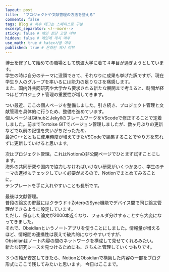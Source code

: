 ```yaml
---
layout: post
title:  "プロジェクトや文献管理の方法を整える"
comments: false
tags: Blog # 복수 태그는 스페이스로 구분
excerpt_separator: <!--more-->
sticky: false # 메인 상단 고정 여부
hidden: false # 메인에 게시 여부
use_math: true # katex사용 여부
published: true # 온라인 게시 여부
---
```

<!-- 줄바꿈: 문장 뒤에 스페이스 두번 -->
<!-- 문단 바꿈: 엔터 두번 -->

博士を修了して始めての職場として筑波大学に着て４年目が過ぎようとしています。  
学生の時は自分のテーマに没頭できて、それなりに成果も挙げた訳ですが、現在学生９人のグループを率いるには能力の足りなさを痛感します。  
また、国内外共同研究や大学から要求される新たな展開まで考えると、時間が経つほどプロジェクト管理の重要性が増してきます。  

つい最近、ここの個人ページを整備しました。引き続き、プロジェクト管理と文献管理を具体的に行うため、整備を進めています。  
個人ページはGithubとJekyllのフレームワークをVScodeで修正することで定着しました。前までTortoise GITでバージョン管理しましたが、数ヶ月ぶりの更新などで以前の記憶を失いがちだったため、  
最近C++とともに使用頻度が増えてきたVSCodeで編集することでやり方を忘れずに更新していけると思います。

次はプロジェクト管理。これはNotionの非公開ページでひとまず試すことにします。  
海外の共同研究や国内で協力しなければいけない研究がいくつかあり、学生のテーマの進捗もチェックしていく必要があるので、Notionでまとめてみることに。  
テンプレートを手に入れやすいことも長所です。

最後は文献管理。  
普段の論文の貯蔵にはクラウド＋ZoteroのSync機能でデバイス間で同じ論文管理ができるように設定しています。  
ただし、保存した論文が2000本近くなり、フォルダ分けすることすら大変になってきました。  
それで、Obsidianというノートアプリを使うことにしました。情報量が増えるほど、情報間の連携性は衰えて破片的になりやすいですが、  
Obsidianはノート内容の間のネットワークを構成して見せてくれるみたい。  
新たな研究シースを見つけるためにも、きちんと管理していくつもりです。  

３つの軸が安定してきたら、NotionとObsidianで構築した内容の一部をブログ形式にここで残してみたいと思います。
今日はここまで。